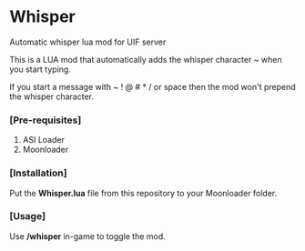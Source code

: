 # Whisper
<p>Automatic whisper lua mod for UIF server</p>

<p>This is a LUA mod that automatically adds the whisper character ~ when you start typing.</p>
<p>If you start a message with ~ ! @ # * / or space then the mod won't prepend the whisper character.</p>

### [Pre-requisites]
1. ASI Loader
2. Moonloader

### [Installation]
Put the __Whisper.lua__ file from this repository to your Moonloader folder.

### [Usage]

<p>Use <b>/whisper</b> in-game to toggle the mod.</p>
